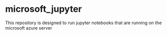 # microsoft_jupyter
This repository is designed to run jupyter notebooks that are running on the microsoft azure server
